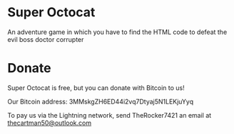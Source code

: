 # Super Octocat
An adventure game in which you have to find the HTML code to defeat the evil boss doctor corrupter

# Donate
Super Octocat is free, but you can donate with Bitcoin to us!

Our Bitcoin address:
3MMskgZH6ED44i2vq7Dtyaj5N1LEKjuYyq

To pay us via the Lightning network, send TheRocker7421 an email at thecartman50@outlook.com
